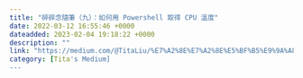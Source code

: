 ```yaml
---
title: "碎碎念隨筆（九）：如何用 Powershell 取得 CPU 溫度"
date: 2022-03-12 16:55:46 +0000
dateadded: 2023-02-04 19:18:22 +0000
description: ""
link: "https://medium.com/@TitaLiu/%E7%A2%8E%E7%A2%8E%E5%BF%B5%E9%9A%A8%E7%AD%86-%E4%B9%9D-%E5%A6%82%E4%BD%95%E7%94%A8-powershell-%E5%8F%96%E5%BE%97-cpu-%E6%BA%AB%E5%BA%A6-5ec802b8e5e9?source=rss-1f0703e3e84b------2"
category: [Tita's Medium]
---
```

